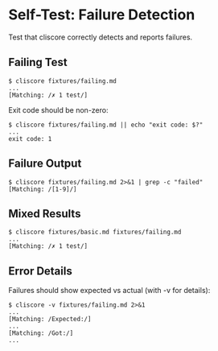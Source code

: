 # Self-Test: Failure Detection

Test that cliscore correctly detects and reports failures.

## Failing Test

```cliscore
$ cliscore fixtures/failing.md
...
[Matching: /✗ 1 test/]
```

Exit code should be non-zero:

```cliscore
$ cliscore fixtures/failing.md || echo "exit code: $?"
...
exit code: 1
```

## Failure Output

```cliscore
$ cliscore fixtures/failing.md 2>&1 | grep -c "failed"
[Matching: /[1-9]/]
```

## Mixed Results

```cliscore
$ cliscore fixtures/basic.md fixtures/failing.md
...
[Matching: /✗ 1 test/]
```

## Error Details

Failures should show expected vs actual (with -v for details):

```cliscore
$ cliscore -v fixtures/failing.md 2>&1
...
[Matching: /Expected:/]
...
[Matching: /Got:/]
...
```
